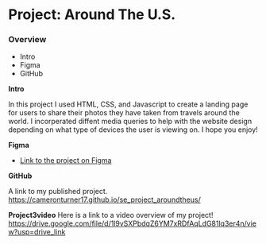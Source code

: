 # Project: Around The U.S.

### Overview  

* Intro  
* Figma  
* GitHub
  
**Intro**
  
In this project I used HTML, CSS, and Javascript to create a landing page for users to share their photos they have taken from travels around the world. I incorperated diffent media queries to help with the website design depending on what type of devices the user is viewing on. I hope you enjoy!

**Figma**  
  
* [Link to the project on Figma](https://www.figma.com/file/ii4xxsJ0ghevUOcssTlHZv/Sprint-3%3A-Around-the-US?node-id=0%3A1)  
  
**GitHub**  
  
A link to my published project. https://cameronturner17.github.io/se_project_aroundtheus/

**Project3video**
Here is a link to a video overview of my project!
https://drive.google.com/file/d/1l9vSXPbdqZ6YM7xRDfAqLdG81lq3er4n/view?usp=drive_link